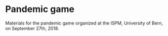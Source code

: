 # Pandemic game

Materials for the pandemic game organized at the ISPM, University of Bern, on September 27th, 2018.
